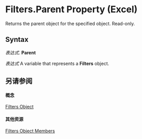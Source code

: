 
# Filters.Parent Property (Excel)

Returns the parent object for the specified object. Read-only.


## Syntax

 _表达式_. **Parent**

 _表达式_ A variable that represents a **Filters** object.


## 另请参阅


#### 概念


[Filters Object](a714ed69-7772-5ade-3acd-f3e3d98db62c.md)
#### 其他资源


[Filters Object Members](http://msdn.microsoft.com/library/af1d5012-b858-433f-9893-6e6b5bd19058%28Office.15%29.aspx)